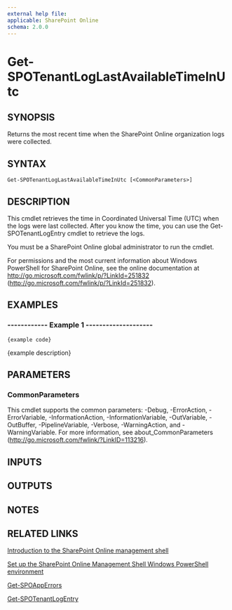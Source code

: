```yaml
---
external help file: 
applicable: SharePoint Online
schema: 2.0.0
---
```


# Get-SPOTenantLogLastAvailableTimeInUtc

## SYNOPSIS
Returns the most recent time when the SharePoint Online organization logs were collected.

## SYNTAX

```
Get-SPOTenantLogLastAvailableTimeInUtc [<CommonParameters>]
```

## DESCRIPTION
This cmdlet retrieves the time in Coordinated Universal Time (UTC) when the logs were last collected.
After you know the time, you can use the Get-SPOTenantLogEntry cmdlet to retrieve the logs.

You must be a SharePoint Online global administrator to run the cmdlet.

For permissions and the most current information about Windows PowerShell for SharePoint Online, see the online documentation at http://go.microsoft.com/fwlink/p/?LinkId=251832 (http://go.microsoft.com/fwlink/p/?LinkId=251832).

## EXAMPLES

###   ------------ Example 1 --------------------
```
{example code}
```
{example description}

## PARAMETERS

### CommonParameters
This cmdlet supports the common parameters: -Debug, -ErrorAction, -ErrorVariable, -InformationAction, -InformationVariable, -OutVariable, -OutBuffer, -PipelineVariable, -Verbose, -WarningAction, and -WarningVariable. For more information, see about_CommonParameters (http://go.microsoft.com/fwlink/?LinkID=113216).

## INPUTS

## OUTPUTS

## NOTES

## RELATED LINKS

[Introduction to the SharePoint Online management shell]()

[Set up the SharePoint Online Management Shell Windows PowerShell environment]()

[Get-SPOAppErrors]()

[Get-SPOTenantLogEntry]()


